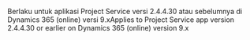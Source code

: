 <span data-ttu-id="ba13e-101">Berlaku untuk aplikasi Project Service versi 2.4.4.30 atau sebelumnya di Dynamics 365 (online) versi 9.x</span><span class="sxs-lookup"><span data-stu-id="ba13e-101">Applies to Project Service app version 2.4.4.30 or earlier on Dynamics 365 (online) version 9.x</span></span>
